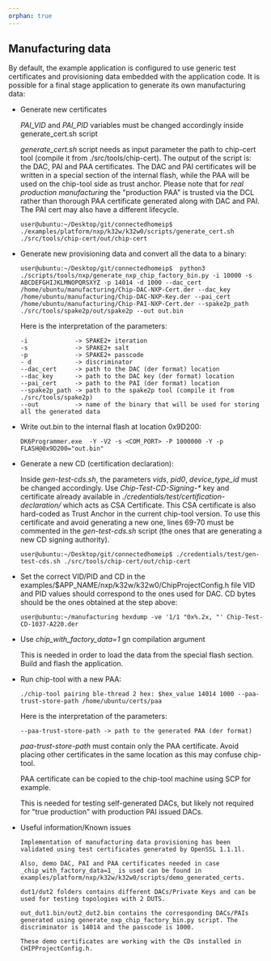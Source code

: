 ```yaml
---
orphan: true
---
```


## Manufacturing data

By default, the example application is configured to use generic test
certificates and provisioning data embedded with the application code. It is
possible for a final stage application to generate its own manufacturing data:

-   Generate new certificates

    _PAI_VID_ and _PAI_PID_ variables must be changed accordingly inside
    generate_cert.sh script

    _generate_cert.sh_ script needs as input parameter the path to chip-cert
    tool (compile it from ./src/tools/chip-cert). The output of the script is:
    the DAC, PAI and PAA certificates. The DAC and PAI certificates will be
    written in a special section of the internal flash, while the PAA will be
    used on the chip-tool side as trust anchor. Please note that for _real
    production manufacturing_ the "production PAA" is trusted via the DCL rather
    than thorough PAA certificate generated along with DAC and PAI. The PAI cert
    may also have a different lifecycle.

    ```
    user@ubuntu:~/Desktop/git/connectedhomeip$ ./examples/platform/nxp/k32w/k32w0/scripts/generate_cert.sh  ./src/tools/chip-cert/out/chip-cert
    ```

*   Generate new provisioning data and convert all the data to a binary:

    ```
    user@ubuntu:~/Desktop/git/connectedhomeip$  python3 ./scripts/tools/nxp/generate_nxp_chip_factory_bin.py -i 10000 -s ABCDEFGHIJKLMNOPQRSXYZ -p 14014 -d 1000 --dac_cert /home/ubuntu/manufacturing/Chip-DAC-NXP-Cert.der --dac_key /home/ubuntu/manufacturing/Chip-DAC-NXP-Key.der --pai_cert /home/ubuntu/manufacturing/Chip-PAI-NXP-Cert.der --spake2p_path ./src/tools/spake2p/out/spake2p --out out.bin
    ```

    Here is the interpretation of the parameters:

    ```
    -i             -> SPAKE2+ iteration
    -s             -> SPAKE2+ salt
    -p             -> SPAKE2+ passcode
    - d            -> discriminator
    --dac_cert     -> path to the DAC (der format) location
    --dac_key      -> path to the DAC key (der format) location
    --pai_cert     -> path to the PAI (der format) location
    --spake2p_path -> path to the spake2p tool (compile it from ./src/tools/spake2p)
    --out          -> name of the binary that will be used for storing all the generated data

    ```

*   Write out.bin to the internal flash at location 0x9D200:

    ```
    DK6Programmer.exe  -Y -V2 -s <COM_PORT> -P 1000000 -Y -p FLASH@0x9D200="out.bin"
    ```

*   Generate a new CD (certification declaration):

    Inside _gen-test-cds.sh_, the parameters _vids_, _pid0_, _device_type_id_
    must be changed accordingly. Use _Chip-Test-CD-Signing-\*_ key and
    certificate already available in
    _./credentials/test/certification-declaration/_ which acts as CSA
    Certificate. This CSA certificate is also hard-coded as Trust Anchor in the
    current chip-tool version. To use this certificate and avoid generating a
    new one, lines 69-70 must be commented in the _gen-test-cds.sh_ script (the
    ones that are generating a new CD signing authority).

    ```
    user@ubuntu:~/Desktop/git/connectedhomeip$ ./credentials/test/gen-test-cds.sh ./src/tools/chip-cert/out/chip-cert
    ```

*   Set the correct VID/PID and CD in the
    examples/\$APP_NAME/nxp/k32w/k32w0/ChipProjectConfig.h file VID and PID
    values should correspond to the ones used for DAC. CD bytes should be the
    ones obtained at the step above:

    ```
    user@ubuntu:~/manufacturing hexdump -ve '1/1 "0x%.2x, "' Chip-Test-CD-1037-A220.der
    ```

*   Use _chip_with_factory_data=1_ gn compilation argument

    This is needed in order to load the data from the special flash section.
    Build and flash the application.

*   Run chip-tool with a new PAA:

    ```
    ./chip-tool pairing ble-thread 2 hex: $hex_value 14014 1000 --paa-trust-store-path /home/ubuntu/certs/paa
    ```

    Here is the interpretation of the parameters:

    ```
    --paa-trust-store-path -> path to the generated PAA (der format)
    ```

    _paa-trust-store-path_ must contain only the PAA certificate. Avoid placing
    other certificates in the same location as this may confuse chip-tool.

    PAA certificate can be copied to the chip-tool machine using SCP for
    example.

    This is needed for testing self-generated DACs, but likely not required for
    "true production" with production PAI issued DACs.

*   Useful information/Known issues

        Implementation of manufacturing data provisioning has been validated using test certificates generated by OpenSSL 1.1.1l.

        Also, demo DAC, PAI and PAA certificates needed in case _chip_with_factory_data=1_ is used can be found in examples/platform/nxp/k32w/k32w0/scripts/demo_generated_certs.

        dut1/dut2 folders contains different DACs/Private Keys and can be used for testing topologies with 2 DUTS.

        out_dut1.bin/out2_dut2.bin contains the corresponding DACs/PAIs generated using generate_nxp_chip_factory_bin.py script. The discriminator is 14014 and the passcode is 1000.

        These demo certificates are working with the CDs installed in CHIPProjectConfig.h.
